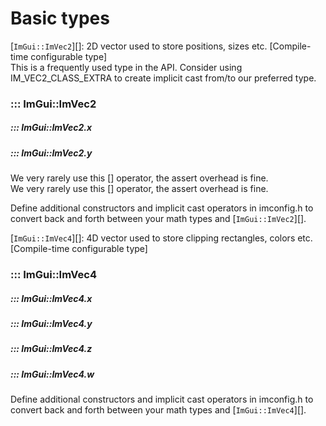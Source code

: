 # Basic types

[`ImGui::ImVec2`][]: 2D vector used to store positions, sizes etc. [Compile-time configurable type]  
This is a frequently used type in the API. Consider using IM_VEC2_CLASS_EXTRA to create implicit cast from/to our preferred type.  

### ::: ImGui::ImVec2

##### ::: ImGui::ImVec2.x

##### ::: ImGui::ImVec2.y

 We very rarely use this [] operator, the assert overhead is fine.  
 We very rarely use this [] operator, the assert overhead is fine.  

 Define additional constructors and implicit cast operators in imconfig.h to convert back and forth between your math types and [`ImGui::ImVec2`][].  

[`ImGui::ImVec4`][]: 4D vector used to store clipping rectangles, colors etc. [Compile-time configurable type]  

### ::: ImGui::ImVec4

##### ::: ImGui::ImVec4.x

##### ::: ImGui::ImVec4.y

##### ::: ImGui::ImVec4.z

##### ::: ImGui::ImVec4.w

 Define additional constructors and implicit cast operators in imconfig.h to convert back and forth between your math types and [`ImGui::ImVec4`][].  

